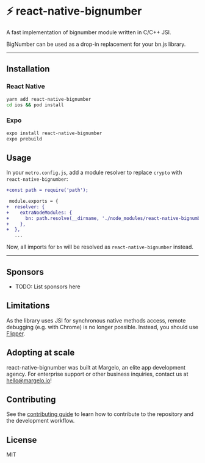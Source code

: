 # ⚡️ react-native-bignumber

A fast implementation of bignumber module written in C/C++ JSI.

BigNumber can be used as a drop-in replacement for your bn.js library.

---

## Installation

### React Native

```sh
yarn add react-native-bignumber
cd ios && pod install
```

### Expo

```sh
expo install react-native-bignumber
expo prebuild
```

## Usage

In your `metro.config.js`, add a module resolver to replace `crypto` with `react-native-bignumber`:

```diff
+const path = require('path');

 module.exports = {
+  resolver: {
+    extraNodeModules: {
+      bn: path.resolve(__dirname, './node_modules/react-native-bignumber'),
+    },
+  },
   ...
```

Now, all imports for `bn` will be resolved as `react-native-bignumber` instead.

---

## Sponsors

- TODO: List sponsors here

## Limitations

As the library uses JSI for synchronous native methods access, remote debugging (e.g. with Chrome) is no longer possible. Instead, you should use [Flipper](https://fbflipper.com).

## Adopting at scale

react-native-bignumber was built at Margelo, an elite app development agency. For enterprise support or other business inquiries, contact us at <a href="mailto:hello@margelo.io?subject=Adopting react-native-bignumber at scale">hello@margelo.io</a>!

## Contributing

See the [contributing guide](CONTRIBUTING.md) to learn how to contribute to the repository and the development workflow.

## License

MIT
